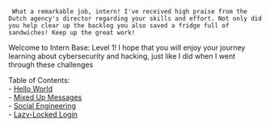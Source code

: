 ``` What a remarkable job, intern! I've received high praise from the Dutch agency's director regarding your skills and effort. Not only did you help clear up the backlog you also saved a fridge full of sandwiches! Keep up the great work!```

Welcome to Intern Base: Level 1! I hope that you will enjoy your journey learning about cybersecurity and hacking, just like I did when I went through these challenges

 Table of Contents:<br>
    - [Hello World](Cyberstart\Intern%20Base\Leve%201\Hello%20World)<br>
    - [Mixed Up Messages](./Level%201/Mixed%20Up%20Messages.md)<br>
    - [Social Engineering](./Level%201/Social%20Engineering.md)<br>
    - [Lazy-Locked Login](./Level%201/Lazy-Locked%20Login.md)
